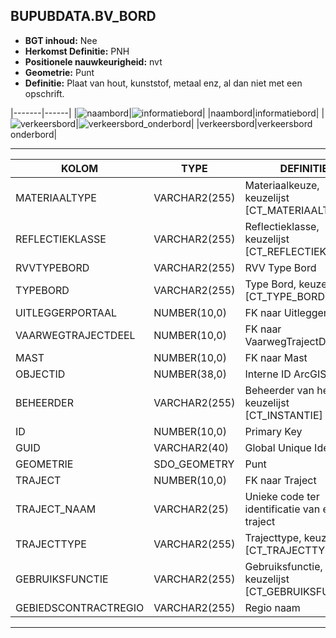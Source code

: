 ﻿## BUPUBDATA.BV_BORD


* __BGT inhoud:__ Nee
* __Herkomst Definitie:__ PNH
* __Positionele nauwkeurigheid:__ nvt
* __Geometrie:__ Punt
* __Definitie:__ Plaat van hout, kunststof, metaal enz, al dan niet met een opschrift.

|-------|------|
|![naambord](naambord.png)|![informatiebord](informatiebord.png)|
|naambord|informatiebord|
|![verkeersbord](verkeersbord.png)|![verkeersbord_onderbord](verkeersbord_onderbord.png)|
|verkeersbord|verkeersbord onderbord|

***

|KOLOM                               |TYPE              |DEFINITIE|
|------                              |----              |-----    |
|MATERIAALTYPE                       |VARCHAR2(255)     |Materiaalkeuze, keuzelijst [CT_MATERIAALTYPE]|
|REFLECTIEKLASSE                     |VARCHAR2(255)     |Reflectieklasse, keuzelijst [CT_REFLECTIEKLASSE]|
|RVVTYPEBORD                         |VARCHAR2(255)     |RVV Type Bord|
|TYPEBORD                            |VARCHAR2(255)     |Type Bord, keuzelijst [CT_TYPE_BORD]|
|UITLEGGERPORTAAL                    |NUMBER(10,0)      |FK naar Uitleggerportaal|
|VAARWEGTRAJECTDEEL                  |NUMBER(10,0)      |FK naar VaarwegTrajectDeel |
|MAST                                |NUMBER(10,0)      |FK naar Mast|
|OBJECTID                            |NUMBER(38,0)   |Interne ID ArcGIS|
|BEHEERDER                           |VARCHAR2(255)     |Beheerder van het bord, keuzelijst [CT_INSTANTIE]|
|ID                                  |NUMBER(10,0)      |Primary Key|
|GUID                                |VARCHAR2(40)      |Global Unique Identifier|
|GEOMETRIE                           |SDO_GEOMETRY      |Punt|
|TRAJECT                             |NUMBER(10,0)      |FK naar Traject|
|TRAJECT_NAAM                        |VARCHAR2(25)      |Unieke code ter identificatie van een traject|
|TRAJECTTYPE                         |VARCHAR2(255)    |Trajecttype, keuzelijst [CT_TRAJECTTYPE]|
|GEBRUIKSFUNCTIE                    |VARCHAR2(255)    |Gebruiksfunctie, keuzelijst [CT_GEBRUIKSFUNCTIE]|
|GEBIEDSCONTRACTREGIO                |VARCHAR2(255)  |Regio naam|

***
